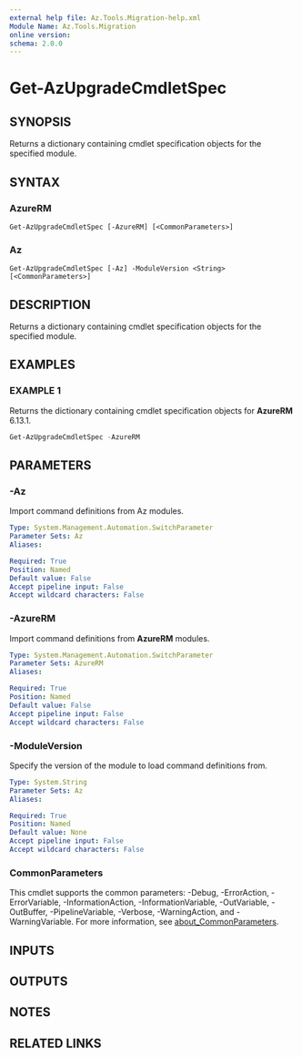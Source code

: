 ```yaml
---
external help file: Az.Tools.Migration-help.xml
Module Name: Az.Tools.Migration
online version:
schema: 2.0.0
---
```


# Get-AzUpgradeCmdletSpec

## SYNOPSIS
Returns a dictionary containing cmdlet specification objects for the specified module.

## SYNTAX

### AzureRM
```
Get-AzUpgradeCmdletSpec [-AzureRM] [<CommonParameters>]
```

### Az
```
Get-AzUpgradeCmdletSpec [-Az] -ModuleVersion <String> [<CommonParameters>]
```

## DESCRIPTION

Returns a dictionary containing cmdlet specification objects for the specified module.

## EXAMPLES

### EXAMPLE 1

Returns the dictionary containing cmdlet specification objects for **AzureRM** 6.13.1.

```powershell
Get-AzUpgradeCmdletSpec -AzureRM
```

## PARAMETERS

### -Az

Import command definitions from Az modules.

```yaml
Type: System.Management.Automation.SwitchParameter
Parameter Sets: Az
Aliases:

Required: True
Position: Named
Default value: False
Accept pipeline input: False
Accept wildcard characters: False
```

### -AzureRM

Import command definitions from **AzureRM** modules.

```yaml
Type: System.Management.Automation.SwitchParameter
Parameter Sets: AzureRM
Aliases:

Required: True
Position: Named
Default value: False
Accept pipeline input: False
Accept wildcard characters: False
```

### -ModuleVersion

Specify the version of the module to load command definitions from.

```yaml
Type: System.String
Parameter Sets: Az
Aliases:

Required: True
Position: Named
Default value: None
Accept pipeline input: False
Accept wildcard characters: False
```

### CommonParameters
This cmdlet supports the common parameters: -Debug, -ErrorAction, -ErrorVariable, -InformationAction, -InformationVariable, -OutVariable, -OutBuffer, -PipelineVariable, -Verbose, -WarningAction, and -WarningVariable. For more information, see [about_CommonParameters](http://go.microsoft.com/fwlink/?LinkID=113216).

## INPUTS

## OUTPUTS

## NOTES

## RELATED LINKS
